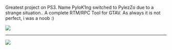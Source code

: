 Greatest project on PS3. Name PyloK1ng switched to PylezZo due to a strange situation..
A complete RTM/RPC Tool for GTAV. As always it is not perfect, i was a noob :)

<img src="https://www.lizsrv.altervista.org/image.php?di=EM86">

<hr>

<img src="https://www.lizsrv.altervista.org/image.php?di=1VI5">